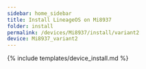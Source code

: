 ```yaml
---
sidebar: home_sidebar
title: Install LineageOS on Mi8937
folder: install
permalink: /devices/Mi8937/install/variant2
device: Mi8937_variant2
---
```

{% include templates/device_install.md %}
